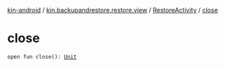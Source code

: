 [kin-android](../../index.md) / [kin.backupandrestore.restore.view](../index.md) / [RestoreActivity](index.md) / [close](./close.md)

# close

`open fun close(): `[`Unit`](https://kotlinlang.org/api/latest/jvm/stdlib/kotlin/-unit/index.html)